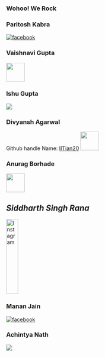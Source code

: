 ### Wohoo! We Rock
### Paritosh Kabra
<a href="https://www.facebook.com/paritosh.kabra.5"><img src = "icons8-facebook-64.png" alt="facebook"></a>

### Vaishnavi Gupta
<a href="https://www.facebook.com/people/Vaishnavi-Gupta/100023693208764/"><img src="https://image.flaticon.com/icons/png/128/1384/1384053.png" width="50px"></img></a>

### Ishu Gupta
<a href="https://www.facebook.com/profile.php?id=100055990445574"><img src="icons8-facebook-64.png"></img></a>


### Divyansh Agarwal
Github handle Name: [IITian20](https://github.com/IITian20)
[<img src="https://image.flaticon.com/icons/png/128/2111/2111425.png" height="50">](https://github.com/IITian20)


### Anurag Borhade
<a href="https://www.facebook.com/anurag.borhade"><img src = "https://www.flaticon.com/svg/vstatic/svg/1312/1312139.svg?token=exp=1617446639~hmac=5dd70a24446435e4a13f870b64764964" width="50px" height="50px"></a>
## _Siddharth Singh Rana_
<a href = "https://www.instagram.com/siddharth_93_sr/"><img src = "https://www.transparentpng.com/thumb/logo-instagram/347UuV-logo-instagram-free-download-transparent.png" alt = "Instagram" height="200px" width="25%"></a>

### Manan Jain
<a href="https://www.facebook.com/manan.jain.12532/"><img src = "icons8-facebook-64.png" alt="facebook"></a>

### Achintya Nath
<a href="https://www.facebook.com/achintya.nath.5492"><img src = "icons8-facebook-64.png"></a>